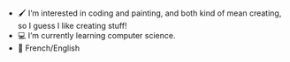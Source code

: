 - 🖌️ I’m interested in coding and painting, and both kind of mean creating, so I guess I like creating stuff!
- 💻 I’m currently learning computer science.
- 🏫 French/English

<!---
nao1345678/nao1345678 is a ✨ special ✨ repository because its `README.md` (this file) appears on your GitHub profile.
You can click the Preview link to take a look at your changes.
--->
